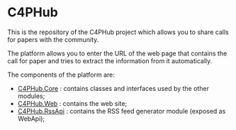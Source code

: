 # C4PHub

This is the repository of the C4PHub project which allows you to share calls for papers with the community.

The platform allows you to enter the URL of the web page that contains the call for paper and tries to extract the information from it automatically.

The components of the platform are:

- [C4PHub.Core](C4PHub.Core/README.md) : contains classes and interfaces used by the other modules;
- [C4PHub.Web](C4PHub.Web/README.md) : contains the web site;
- [C4PHub.RssApi](C4PHub.RssApi/README.md) : contains the RSS feed generator module (exposed as WebApi);


